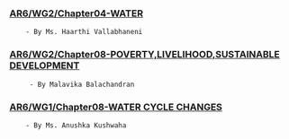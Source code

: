 ### [AR6/WG2/Chapter04-WATER](https://drive.google.com/file/d/1ngYjSjrC5fXYctA3ac3n5WEzFpQYgbnl/view?usp=drivesdk)
        - By Ms. Haarthi Vallabhaneni 
### [AR6/WG2/Chapter08-POVERTY,LIVELIHOOD,SUSTAINABLE DEVELOPMENT](https://drive.google.com/file/d/1XkuSYwHXlUPiyD-L5DhaRjzQacKBdcBU/view?usp=share_link)
         - By Malavika Balachandran 
### [AR6/WG1/Chapter08-WATER CYCLE CHANGES](https://drive.google.com/file/d/1TvUaKqvKa-SkkJz9kMtcBS8nqsBzyOxA/view?usp=sharing)
        - By Ms. Anushka Kushwaha
